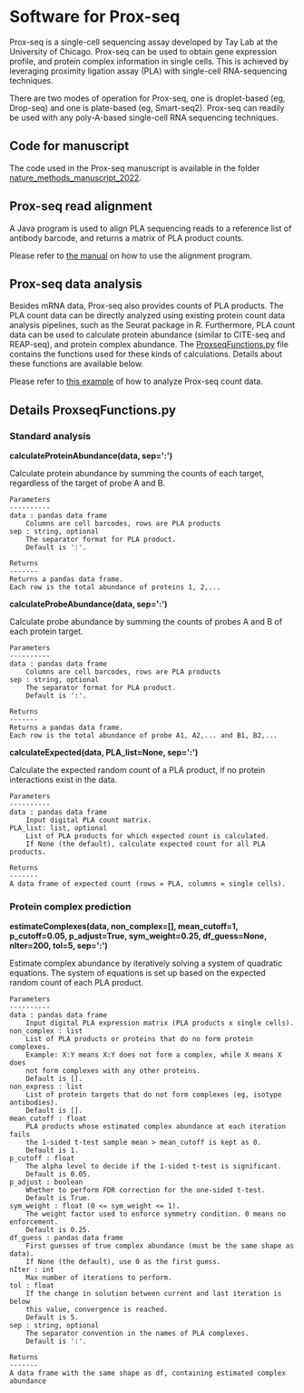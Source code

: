 # Software for Prox-seq

Prox-seq is a single-cell sequencing assay developed by Tay Lab at the University of Chicago. Prox-seq can be used to obtain gene expression profile, and protein complex information in single cells. This is achieved by leveraging proximity ligation assay (PLA) with single-cell RNA-sequencing techniques.

There are two modes of operation for Prox-seq, one is droplet-based (eg, Drop-seq) and one is plate-based (eg, Smart-seq2). Prox-seq can readily be used with any poly-A-based single-cell RNA sequencing techniques.

## Code for manuscript

The code used in the Prox-seq manuscript is available in the folder [nature_methods_manuscript_2022](https://github.com/tay-lab/Prox-seq/tree/master/nature_methods_manuscript_2022).

## Prox-seq read alignment

A Java program is used to align PLA sequencing reads to a reference list of antibody barcode, and returns a matrix of PLA product counts.

Please refer to [the manual](https://github.com/tay-lab/Prox-seq/blob/master/alignment_manual.pdf) on how to use the alignment program.

## Prox-seq data analysis

Besides mRNA data, Prox-seq also provides counts of PLA products. The PLA count data can be directly analyzed using existing protein count data analysis pipelines, such as the Seurat package in R. Furthermore, PLA count data can be used to calculate protein abundance (similar to CITE-seq and REAP-seq), and protein complex abundance. The [ProxseqFunctions.py](https://github.com/tay-lab/Prox-seq/blob/master/ProxseqFunctions.py) file contains the functions used for these kinds of calculations. Details about these functions are available below.

Please refer to [this example](https://github.com/tay-lab/Prox-seq/blob/master/PLA_data_analysis_example.ipynb) of how to analyze Prox-seq count data.

## Details ProxseqFunctions.py

### Standard analysis

**calculateProteinAbundance(data, sep=':')**

Calculate protein abundance by summing the counts of each target, regardless of the target of probe A and B.

    Parameters
    ----------
    data : pandas data frame
        Columns are cell barcodes, rows are PLA products
    sep : string, optional
        The separator format for PLA product.
        Default is ':'.

    Returns
    -------
    Returns a pandas data frame.
    Each row is the total abundance of proteins 1, 2,...

**calculateProbeAbundance(data, sep=':')**

Calculate probe abundance by summing the counts of probes A and B of each protein target.

    Parameters
    ----------
    data : pandas data frame
        Columns are cell barcodes, rows are PLA products
    sep : string, optional
        The separator format for PLA product.
        Default is ':'.

    Returns
    -------
    Returns a pandas data frame.
    Each row is the total abundance of probe A1, A2,... and B1, B2,...

**calculateExpected(data, PLA_list=None, sep=':')**

Calculate the expected random count of a PLA product, if no protein interactions exist in the data.

    Parameters
    ----------
    data : pandas data frame
        Input digital PLA count matrix.
    PLA_list: list, optional
        List of PLA products for which expected count is calculated.
        If None (the default), calculate expected count for all PLA products.

    Returns
    -------
    A data frame of expected count (rows = PLA, columns = single cells).

### Protein complex prediction

**estimateComplexes(data, non_complex=[], mean_cutoff=1, p_cutoff=0.05, p_adjust=True, sym_weight=0.25, df_guess=None, nIter=200, tol=5, sep=':')**

Estimate complex abundance by iteratively solving a system of quadratic equations. The system of equations is set up based on the expected random count of each PLA product.

    Parameters
    ----------
    data : pandas data frame
        Input digital PLA expression matrix (PLA products x single cells).
    non_complex : list
        List of PLA products or proteins that do no form protein complexes.
        Example: X:Y means X:Y does not form a complex, while X means X does
        not form complexes with any other proteins.
        Default is [].
    non_express : list
        List of protein targets that do not form complexes (eg, isotype antibodies).
        Default is [].
    mean_cutoff : float
        PLA products whose estimated complex abundance at each iteration fails
        the 1-sided t-test sample mean > mean_cutoff is kept as 0.
        Default is 1.
    p_cutoff : float
        The alpha level to decide if the 1-sided t-test is significant.
        Default is 0.05.
    p_adjust : boolean
        Whether to perform FDR correction for the one-sided t-test.
        Default is True.
    sym_weight : float (0 <= sym_weight <= 1).
        The weight factor used to enforce symmetry condition. 0 means no enforcement.
        Default is 0.25.
    df_guess : pandas data frame
        First guesses of true complex abundance (must be the same shape as data).
        If None (the default), use 0 as the first guess.
    nIter : int
        Max number of iterations to perform.
    tol : float
        If the change in solution between current and last iteration is below
        this value, convergence is reached.
        Default is 5.
    sep : string, optional
        The separator convention in the names of PLA complexes.
        Default is ':'.

    Returns
    -------
    A data frame with the same shape as df, containing estimated complex abundance
